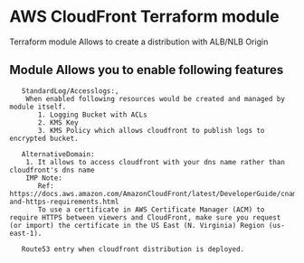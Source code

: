 # AWS CloudFront Terraform module

Terraform module Allows to create a distribution with ALB/NLB Origin

## Module Allows you to enable following features
```
   StandardLog/Accesslogs:, 
    When enabled following resources would be created and managed by module itself.
       1. Logging Bucket with ACLs
       2. KMS Key
       3. KMS Policy which allows cloudfront to publish logs to encrypted bucket.
   
   AlternativeDomain:
    1. It allows to access cloudfront with your dns name rather than cloudfront's dns name
    IMP Note:
       Ref: https://docs.aws.amazon.com/AmazonCloudFront/latest/DeveloperGuide/cnames-and-https-requirements.html 
       To use a certificate in AWS Certificate Manager (ACM) to require HTTPS between viewers and CloudFront, make sure you request (or import) the certificate in the US East (N. Virginia) Region (us-east-1).
   
   Route53 entry when cloudfront distribution is deployed.
       
```